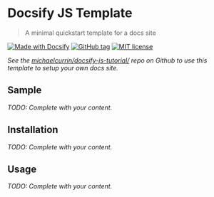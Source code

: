 <!-- TODO: Update with your values. -->
# Docsify JS Template
> A minimal quickstart template for a docs site

<!-- Choose one of these Docsify badges. The first is just text, the second looks up the latest npm version and displays it. -->
[![Made with Docsify](https://img.shields.io/badge/Made%20with-Docsify-blue.svg)](https://docsify.js.org/) <!-- [![Made with latest Docsify](https://img.shields.io/npm/v/docsify/latest?label=docsify)](https://docsify.js.org/) -->
[![GitHub tag](https://img.shields.io/github/tag/MichaelCurrin/docsify-js-template.svg)](https://GitHub.com/MichaelCurrin/docsify-js-template/tags/) <!-- TODO: Update repo links. -->
[![MIT license](https://img.shields.io/badge/License-MIT-blue.svg)](https://github.com/MichaelCurrin/docsify-js-template/blob/master/LICENSE) <!-- TODO: Update repo link and change license type if not MIT. -->

<!-- TODO Delete this line -->

_See the [michaelcurrin/docsify-js-tutorial/](https://github.com/michaelcurrin/docsify-js-tutorial/) repo on Github to use this template to setup your own docs site._

<!-- TODO: Replace the body below with your headings and content. -->


## Sample

_TODO: Complete with your content._

## Installation

_TODO: Complete with your content._

## Usage

_TODO: Complete with your content._
